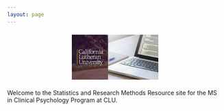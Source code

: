 ```yaml
---
layout: page
---
```



<center>
<img src="https://raw.githubusercontent.com/CLU-MSCP/bedics/master/public/cover.jpg" alt="Jamie" align="center" style="width: 40%; height: 80%; margin:8px">
</center> 



Welcome to the Statistics and Research Methods Resource site for the MS in Clinical Psychology Program at CLU.


